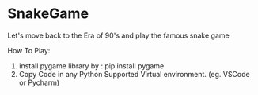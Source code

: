 # SnakeGame
Let's move back to the Era of 90's and play the famous snake game


How To Play:
1. install pygame library by :
    pip install pygame
2. Copy Code in any Python Supported Virtual environment.
    (eg. VSCode or Pycharm)
